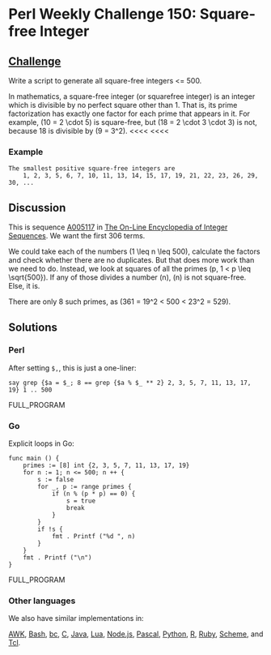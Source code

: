 # Perl Weekly Challenge 150: Square-free Integer

## [Challenge][task2]
>>>>
Write a script to generate all square-free integers <= 500.

>>>>
In mathematics, a square-free integer (or squarefree integer) is
an integer which is divisible by no perfect square other than 1.
That is, its prime factorization has exactly one factor for each
prime that appears in it. For example, \(10 = 2 \cdot 5\) is
square-free, but \(18 = 2 \cdot 3 \cdot 3\) is not, because 18 is
divisible by \(9 = 3^2\).
<<<<
<<<<

### Example

~~~~
The smallest positive square-free integers are
    1, 2, 3, 5, 6, 7, 10, 11, 13, 14, 15, 17, 19, 21, 22, 23, 26, 29, 30, ...
~~~~

[task2]: https://theweeklychallenge.org/blog/perl-weekly-challenge-150/#TASK2

## Discussion

This is sequence [A005117](#oeis) in
[The On-Line Encyclopedia of Integer Sequences](https://oeis.org).
We want the first 306 terms.

We could take each of the numbers \(1 \leq n \leq 500\), calculate the factors
and check whether there are no duplicates. But that does more work
than we need to do. Instead, we look at squares of all the primes
\(p, 1 < p \leq \sqrt{500}\). If any of those divides a number \(n\),
\(n\) is not square-free. Else, it is.

There are only 8 such primes, as \(361 = 19^2 < 500 < 23^2 = 529\).

## Solutions

### Perl

After setting `$,`, this is just a one-liner:

~~~~
say grep {$a = $_; 8 == grep {$a % $_ ** 2} 2, 3, 5, 7, 11, 13, 17, 19} 1 .. 500
~~~~

FULL_PROGRAM

### Go

Explicit loops in Go:

~~~~
func main () {
    primes := [8] int {2, 3, 5, 7, 11, 13, 17, 19}
    for n := 1; n <= 500; n ++ {
        s := false
        for _, p := range primes {
            if (n % (p * p) == 0) {
                s = true
                break
            }
        }
        if !s {
            fmt . Printf ("%d ", n)
        }
    }
    fmt . Printf ("\n")
}
~~~~

FULL_PROGRAM

### Other languages

We also have similar implementations in:

[AWK](#github),
[Bash](#github),
[bc](#github),
[C](#github),
[Java](#github),
[Lua](#github),
[Node.js](#github),
[Pascal](#github),
[Python](#github),
[R](#github),
[Ruby](#github),
[Scheme](#github), and
[Tcl](#github).
